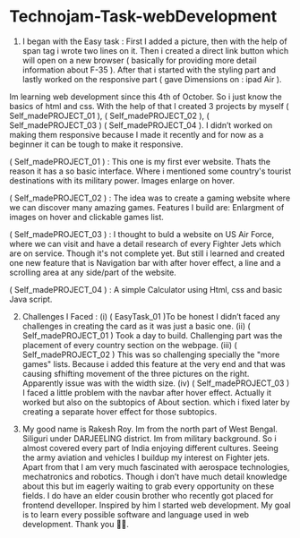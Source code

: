 # Technojam-Task-webDevelopment


  1. I began with the Easy task :
First I added a picture, then with the help of span tag i wrote two lines on it. Then i created a direct link button which will open on a new browser ( basically for providing more detail information about F-35 ). After that i started with the styling part and lastly worked on the responsive part ( gave Dimensions on : ipad Air ).

Im learning web development since this 4th of October. So i just know the basics of html and css. With the help of that I created 3 projects by myself ( Self_madePROJECT_01 ), 
( Self_madePROJECT_02 ), ( Self_madePROJECT_03 ) ( Self_madePROJECT_04 ). I didn’t worked on making them responsive because I made it recently and for now as a beginner it can be tough to make it responsive.

( Self_madePROJECT_01 )  :   This one is my first ever website. Thats the reason it has a so basic interface. Where i mentioned some country's tourist destinations with its military power. Images enlarge on hover.

( Self_madePROJECT_02 )  :   The idea was to create a gaming website where we can discover many amazing games. Features I build are: Enlargment of images on hover and clickable games list.

( Self_madePROJECT_03 )  :   I thought to buld a website on US Air Force, where we can visit and have a detail research of every Fighter Jets which are on service. Though it's not complete yet. But still i learned and created one new feature that is Navigation bar with after hover effect, a line and a scrolling area at any side/part of the website.

( Self_madePROJECT_04 )   :  A simple Calculator using Html, css and basic Java script.

2. Challenges I Faced :
(i)    ( EasyTask_01 )To be honest I didn’t faced any challenges in creating the card as it was just a basic one. 
(ii)   ( Self_madePROJECT_01 ) Took a day to build. Challenging part was the placement of every country section on the webpage.
(iii)  ( Self_madePROJECT_02 ) This was so challenging specially the "more games" lists. Because i added this feature at the very end and that was causing sfhifting movement of 
       the three pictures on the right. Apparently issue was with the width size.
(iv)   ( Self_madePROJECT_03 ) I faced a little problem with the navbar after hover effect. Actually it worked but also on the subtopics of About section. which i fixed later 
       by creating a separate hover effect for those subtopics.

3. My good name is Rakesh Roy. Im from the north part of West Bengal. Siliguri under DARJEELING district. Im from military background. So i almost covered every part of India enjoying different cultures. Seeing the army aviation and vehicles I buildup my interest on Fighter jets. Apart from that I am very much fascinated with aerospace technologies, mechatronics and robotics. Though i don’t have much detail knowledge about this but im eagerly waiting to grab every opportunity on these fields. I do have an elder cousin brother who recently got placed for frontend develloper. Inspired by him I started web development. My goal is to learn every possible software and language used in web development. Thank you 🙏🏻.